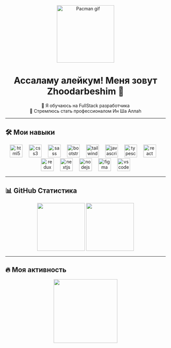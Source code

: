 <div align="center">
  <img src="https://i.makeagif.com/media/3-06-2023/dUOxvM.gif" height="180" alt="Pacman gif" />
</div>

<h1 align="center">Ассаламу алейкум! Меня зовут Zhoodarbeshim 👋</h1>

<p align="center">
  🌱 Я обучаюсь на FullStack разработчика <br/>
  🧠 Стремлюсь стать профессионалом Ин Ша Аллаh <br/>
</p>

---

## 🛠️ Мои навыки

<div align="center">
  <img src="https://cdn.jsdelivr.net/gh/devicons/devicon/icons/html5/html5-original.svg" height="40" alt="html5 logo"  />
  <img width="12" />
  <img src="https://cdn.jsdelivr.net/gh/devicons/devicon/icons/css3/css3-original.svg" height="40" alt="css3 logo"  />
  <img width="12" />
  <img src="https://cdn.jsdelivr.net/gh/devicons/devicon/icons/sass/sass-original.svg" height="40" alt="sass logo"  />
  <img width="12" />
  <img src="https://cdn.jsdelivr.net/gh/devicons/devicon/icons/bootstrap/bootstrap-original.svg" height="40" alt="bootstrap logo"  />
  <img width="12" />
  <img src="https://cdn.jsdelivr.net/gh/devicons/devicon/icons/tailwindcss/tailwindcss-original-wordmark.svg" height="40" alt="tailwindcss logo"  />
  <img width="12" />
  <img src="https://cdn.jsdelivr.net/gh/devicons/devicon/icons/javascript/javascript-original.svg" height="40" alt="javascript logo"  />
  <img width="12" />
  <img src="https://cdn.jsdelivr.net/gh/devicons/devicon/icons/typescript/typescript-original.svg" height="40" alt="typescript logo"  />
  <img width="12" />
  <img src="https://cdn.jsdelivr.net/gh/devicons/devicon/icons/react/react-original.svg" height="40" alt="react logo"  />
  <img width="12" />
  <img src="https://cdn.jsdelivr.net/gh/devicons/devicon/icons/redux/redux-original.svg" height="40" alt="redux logo"  />
  <img width="12" />
  <img src="https://cdn.jsdelivr.net/gh/devicons/devicon/icons/nextjs/nextjs-original.svg" height="40" alt="nextjs logo"  />
  <img width="12" />
  <img src="https://cdn.jsdelivr.net/gh/devicons/devicon/icons/nodejs/nodejs-original.svg" height="40" alt="nodejs logo"  />
  <img width="12" />
  <img src="https://cdn.jsdelivr.net/gh/devicons/devicon/icons/figma/figma-original.svg" height="40" alt="figma logo"  />
  <img width="12" />
  <img src="https://cdn.jsdelivr.net/gh/devicons/devicon/icons/vscode/vscode-original.svg" height="40" alt="vscode logo"  />
</div>

---

## 📊 GitHub Статистика

<div align="center">
  <img src="https://github-readme-stats.vercel.app/api?username=Zhoodarbeshim312&show_icons=true&theme=tokyonight" height="150" />
  <img src="https://github-readme-stats.vercel.app/api/top-langs/?username=Zhoodarbeshim312&layout=compact&theme=tokyonight" height="150" />
</div>

---

## 🔥 Моя активность

<div align="center">
  <img src="https://streak-stats.demolab.com?user=Zhoodarbeshim312&theme=tokyonight" height="200" />
</div>



